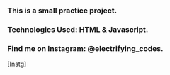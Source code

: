 ### This is a small practice project.

### Technologies Used: HTML & Javascript.

### Find me on Instagram: @electrifying_codes.

[Instg]